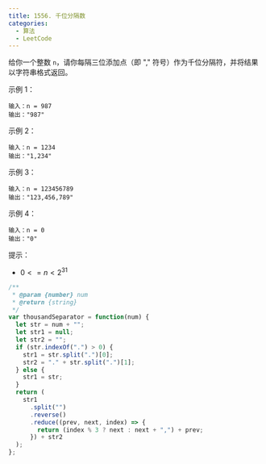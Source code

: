 ```yaml
---
title: 1556. 千位分隔数
categories:
  - 算法
  - LeetCode
---
```


给你一个整数 `n`，请你每隔三位添加点（即 "," 符号）作为千位分隔符，并将结果以字符串格式返回。

示例 1：

```
输入：n = 987
输出："987"
```

示例 2：

```
输入：n = 1234
输出："1,234"
```

示例 3：

```
输入：n = 123456789
输出："123,456,789"
```

示例 4：

```
输入：n = 0
输出："0"
```

提示：

- $0 <= n < 2^{31}$

```js
/**
 * @param {number} num
 * @return {string}
 */
var thousandSeparator = function(num) {
  let str = num + "";
  let str1 = null;
  let str2 = "";
  if (str.indexOf(".") > 0) {
    str1 = str.split(".")[0];
    str2 = "." + str.split(".")[1];
  } else {
    str1 = str;
  }
  return (
    str1
      .split("")
      .reverse()
      .reduce((prev, next, index) => {
        return (index % 3 ? next : next + ",") + prev;
      }) + str2
  );
};
```
